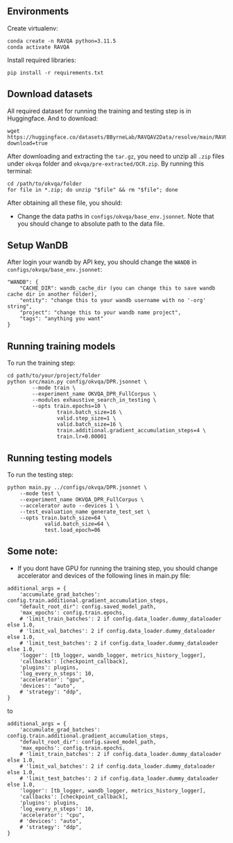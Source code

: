 ## Environments 
Create virtualenv:
```
conda create -n RAVQA python=3.11.5
conda activate RAVQA
```

Install required libraries:
```
pip install -r requirements.txt
```

## Download datasets
All required dataset for running the training and testing step is in Huggingface. And to download:
```
wget https://huggingface.co/datasets/BByrneLab/RAVQAV2Data/resolve/main/RAVQA_v2_data.tar.gz?download=true
```

After downloading and extracting the `tar.gz`, you need to unzip all `.zip` files under `okvqa` folder and `okvqa/pre-extracted/OCR.zip`. By running this terminal:
```
cd /path/to/okvqa/folder
for file in *.zip; do unzip "$file" && rm "$file"; done
```

After obtaining all these file, you should:
- Change the data paths in `configs/okvqa/base_env.jsonnet`. Note that you should change to absolute path to the data file.

## Setup WanDB 
After login your wandb by API key, you should change the `WANDB` in `configs/okvqa/base_env.jsonnet`:
```
"WANDB": {
    "CACHE_DIR": wandb_cache_dir (you can change this to save wandb cache dir in another folder),
    "entity": "change this to your wandb username with no '-org' string",
    "project": "change this to your wandb name project",    
    "tags": "anything you want"
}
```

## Running training models
To run the training step:
```
cd path/to/your/project/folder
python src/main.py config/okvqa/DPR.jsonnet \
        --mode train \ 
        --experiment_name OKVQA_DPR_FullCorpus \
        --modules exhaustive_search_in_testing \
        --opts train.epochs=10 \
                train.batch_size=16 \
                valid.step_size=1 \
                valid.batch_size=16 \
                train.additional.gradient_accumulation_steps=4 \
                train.lr=0.00001
```

## Running testing models
To run the testing step:
```
python main.py ../configs/okvqa/DPR.jsonnet \
    --mode test \
    --experiment_name OKVQA_DPR_FullCorpus \
    --accelerator auto --devices 1 \
    --test_evaluation_name generate_test_set \
    --opts train.batch_size=64 \
            valid.batch_size=64 \
            test.load_epoch=06
```

## Some note:
- If you dont have GPU for running the training step, you should change accelerator and devices of the following lines in main.py file: 
```
additional_args = {
    'accumulate_grad_batches': config.train.additional.gradient_accumulation_steps,
    "default_root_dir": config.saved_model_path,
    'max_epochs': config.train.epochs,
    # 'limit_train_batches': 2 if config.data_loader.dummy_dataloader else 1.0,
    # 'limit_val_batches': 2 if config.data_loader.dummy_dataloader else 1.0,
    # 'limit_test_batches': 2 if config.data_loader.dummy_dataloader else 1.0,
    'logger': [tb_logger, wandb_logger, metrics_history_logger],
    'callbacks': [checkpoint_callback],
    'plugins': plugins,
    'log_every_n_steps': 10,
    'accelerator': "gpu", 
    'devices': "auto",
    # 'strategy': "ddp",
}
```
to
```
additional_args = {
    'accumulate_grad_batches': config.train.additional.gradient_accumulation_steps,
    "default_root_dir": config.saved_model_path,
    'max_epochs': config.train.epochs,
    # 'limit_train_batches': 2 if config.data_loader.dummy_dataloader else 1.0,
    # 'limit_val_batches': 2 if config.data_loader.dummy_dataloader else 1.0,
    # 'limit_test_batches': 2 if config.data_loader.dummy_dataloader else 1.0,
    'logger': [tb_logger, wandb_logger, metrics_history_logger],
    'callbacks': [checkpoint_callback],
    'plugins': plugins,
    'log_every_n_steps': 10,
    'accelerator': "cpu", 
    # 'devices': "auto",
    # 'strategy': "ddp",
}
```
    
